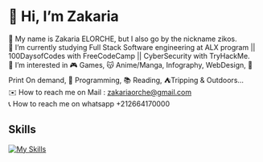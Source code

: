 # 💫 Hi, I’m Zakaria

👋 My name is Zakaria ELORCHE, but I also go by the nickname zikos.<br>
🌱 I’m currently studying Full Stack Software engineering at ALX program || 100DaysofCodes with FreeCodeCamp || CyberSecurity with TryHackMe.<br>
👀 I’m interested in 🎮 Games, 😽 Anime/Manga, Infography, WebDesign, 👕 Print On demand, 💾 Programming, 📚 Reading, ⛺Tripping & Outdoors...<br>
✉️ How to reach me on Mail : zakariaorche@gmail.com<br>
📞 How to reach me on whatsapp +212664170000<br>

## Skills

[![My Skills](https://skillicons.dev/icons?i=ae,ai,androidstudio,apple,azure,bash,bots,c,codepen,c,cs,cpp,codepen,css,debian,devto,discord,docker,emacs,figma,git,github,grafana,heroku,html,htmx,instagram,js,kali,linux,mysql,php,powershell,ps,py,r,raspberrypi,redhat,sublime,ubuntu,vim,visualstudio,vscode,windows,wordpress&theme=light)](https://skillicons.dev)
